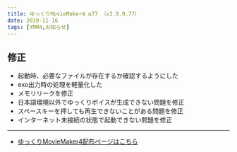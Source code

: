 ```yaml
---
title: ゆっくりMovieMaker4 α77 （v3.9.9.77）
date: 2019-11-16
tags: [YMM4,お知らせ]
---
```

## 修正
- 起動時、必要なファイルが存在するか確認するようにした
- exo出力時の処理を軽量化した
- メモリリークを修正
- 日本語環境以外でゆっくりボイスが生成できない問題を修正
- スペースキーを押しても再生できないことがある問題を修正
- インターネット未接続の状態で起動できない問題を修正

---

- [ゆっくりMovieMaker4配布ページはこちら](../index.md)